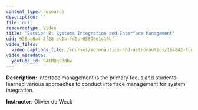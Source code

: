 ```yaml
---
content_type: resource
description: ''
file: null
resourcetype: Video
title: 'Session 8: Systems Integration and Interface Management'
uid: 936aa8a4-2f28-ed2a-fd5c-05808e1c10bf
video_files:
  video_captions_file: /courses/aeronautics-and-astronautics/16-842-fundamentals-of-systems-engineering-fall-2015/class-videos/session-8-systems-integration-and-interface-management/9AtMQqCBdhw.vtt
video_metadata:
  youtube_id: 9AtMQqCBdhw
---
```


**Description:** Interface management is the primary focus and students learned various approaches to conduct interface management for system integration.

**Instructor:** Olivier de Weck